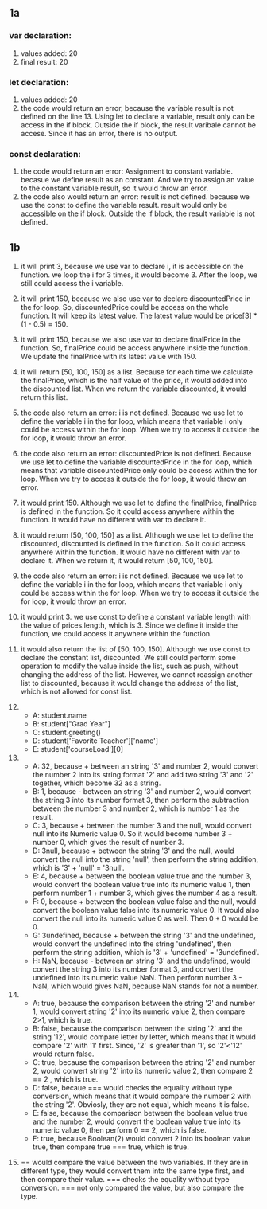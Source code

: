 ## 1a 
### var declaration:
1. values added: 20
2. final result: 20

### let declaration:
1. values added: 20
2.  the code would return an error, because the variable result is not defined on the line 13. Using let to declare a variable, result only can be access in the if block. Outside the if block, the result varibale cannot be accese. Since it has an error, there is no output.

### const declaration:
1. the code would return an error: Assignment to constant variable. becasue we define result as an constant. And we try to assign an value to the constant variable result, so it would throw an error.
2. the code also would return an error: result is not defined. because we use the const to define the variable result. result would only be accessible on the if block. Outside the if block, the result variable is not  defined.

## 1b
1. it will print 3, because we use var to declare i, it is accessible on the function. we loop the i for 3 times, it would become 3. After the loop, we still could access the i variable.
2. it will print 150, because we also use var to declare discountedPrice in the for loop. So, discountedPrice could be access on the whole function. It will keep its latest value. The latest value would be price[3] * (1 - 0.5) = 150.
3. it will print 150, because we also use var to declare finalPrice in the function. So, finalPrice could be access anywhere inside the function. We update the finalPrice with its latest value with 150. 
4. it will return [50, 100, 150] as a list. Because for each time we calculate the finalPrice, which is the half value of the price, it would added into the discounted list. When we return the variable discounted, it would return this list.
5. the code also return an error: i is not defined. Because we use let to define the variable i in the for loop, which means that variable i only could be access within the for loop. When we try to access it outside the for loop, it would throw an error.
6. the code also return an error: discountedPrice is not defined. Because we use let to define the variable discountedPrice in the for loop, which means that variable discountedPrice only could be access within the for loop. When we try to access it outside the for loop, it would throw an error.
7. it would print 150. Although we use let to define the finalPrice, finalPrice is defined in the function. So it could access anywhere within the function. It would have no different with var to declare it.
8. it would return [50, 100, 150] as a list. Although we use let to define the discounted, discounted is defined in the function. So it could access anywhere within the function. It would have no different with var to declare it. When we return it, it would return [50, 100, 150].
9. the code also return an error: i is not defined. Because we use let to define the variable i in the for loop, which means that variable i only could be access within the for loop. When we try to access it outside the for loop, it would throw an error.
10. it would print 3. we use const to define a constant variable length with the value of prices.length, which is 3. Since we define it inside the function, we could access it anywhere within the function.
11. it would also return the list of [50, 100, 150]. Although we use const to declare the constant list, discounted. We still could perform some operation to modify the value inside the list, such as push, without changing the address of the list. However, we cannot reassign another list to discounted, because it would change the address of the list, which is not allowed for const list.
12. * A: student.name
    * B: student["Grad Year"]
    * C: student.greeting()
    * D: student['Favorite Teacher']['name']
    * E: student['courseLoad'][0]

13. * A: 32, because + between an string '3' and number 2, would convert the number 2 into its string format '2' and add two string '3' and '2' together, which become 32 as a string.
    * B: 1, because - between an string '3' and number 2, would convert the string 3 into its number format 3, then perform the subtraction between the number 3 and number 2, which is number 1 as the result.
    * C: 3, because +  between the number 3 and the null, would convert null into its Numeric value 0. So it would become number 3 + number 0, which gives the result of number 3.
    * D: 3null, because + between the string '3' and the null, would convert the null into the string 'null', then perform the string addition, which is '3' + 'null' = '3null'.
    * E: 4, because + between the boolean value true and the number 3, would convert the boolean value true into its numeric value 1, then perform number 1 + number 3, which gives the number 4 as a result.
    * F: 0, because + between the boolean value false and the null, would convert the boolean value false into its numeric value 0. It would also convert the null into its numeric value 0 as well. Then 0 + 0 would be 0. 
    * G: 3undefined, because + between the string '3' and the undefined, would convert the undefined into the string 'undefined', then perform the string addition, which is '3' + 'undefined' = '3undefined'.
    * H: NaN, because - between an string '3' and the undefined, would convert the string 3 into its number format 3, and convert the undefined into its numeric value NaN. Then perform number 3 - NaN, which would gives NaN, because NaN stands for not a number. 

14. * A: true, because the comparison between the string '2' and number 1, would convert string '2' into its numeric value 2, then compare 2>1, which is true.
    * B: false, because the comparison between the string '2' and the string '12', would compare letter by letter, which means that it would compare '2' with '1' first. Since, '2' is greater than '1', so '2'<'12' would return false.
    * C: true,  because the comparison between the string '2' and number 2, would convert string '2' into its numeric value 2, then compare 2 == 2 , which is true.
    * D: false, becaue === would checks the equality without type conversion, which means that it would compare the number 2 with the string '2'. Obviosly, they are not equal, which means it is false. 
    * E: false, because the comparison between the boolean value true and the number 2, would convert the boolean value true into its numeric value 0, then perform 0 == 2, which is false.
    * F: true, because Boolean(2) would convert 2 into its boolean value true, then compare true === true, which is true.

15. == would compare the value between the two variables. If they are in different type, they would convert them into the same type first, and then compare their value. === checks the equality without type conversion. === not only compared the value, but also compare the type. 

